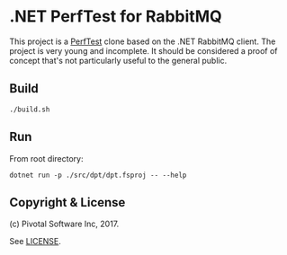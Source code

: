 # .NET PerfTest for RabbitMQ

This project is a [PerfTest](https://github.com/rabbitmq/rabbitmq-perf-test) clone based on the .NET RabbitMQ client.
The project is very young and incomplete. It should be considered a proof of concept
that's not particularly useful to the general public.


## Build

```./build.sh```

## Run

From root directory:

```dotnet run -p ./src/dpt/dpt.fsproj -- --help```

## Copyright & License

(c) Pivotal Software Inc, 2017.

See [LICENSE](./LICENSE).
